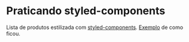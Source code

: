 # Praticando styled-components

Lista de produtos estilizada com [styled-components](https://www.styled-components.com/). [Exemplo](http://www.http://joaorigotti.com/labs/react-lista-de-produtos/) de como ficou.